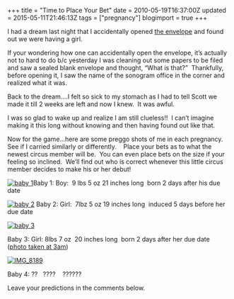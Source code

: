 +++
title = "Time to Place Your Bet"
date = 2010-05-19T16:37:00Z
updated = 2015-05-11T21:46:13Z
tags = ["pregnancy"]
blogimport = true 
+++

I had a dream last night that I accidentally opened [the envelope](http://lifeatthecircus.com/2010/03/07/the-envelope/) and found out we were having a girl. 

If your wondering how one can accidentally open the envelope, it’s actually not to hard to do b/c yesterday I was cleaning out some papers to be filed and saw a sealed blank envelope and thought, “What is that?”&#160; Thankfully, before opening it, I saw the name of the sonogram office in the corner and realized what it was. 

Back to the dream….I felt so sick to my stomach as I had to tell Scott we made it till 2 weeks are left and now I knew.&#160; It was awful. 

I was so glad to wake up and realize I am still clueless!!&#160; I can’t imagine making it this long without knowing and then having found out like that. 

Now for the game…here are some preggo shots of me in each pregnancy.&#160; See if I carried similarly or differently.&#160;&#160;&#160; Place your bets as to what the newest circus member will be.&#160; You can even place bets on the size if your feeling so inclined.&#160; We’ll find out who is correct whenever this little circus member decides to make his or her debut!

[![baby 1](https://latc.s3.amazonaws.com/wp-content/uploads/2010/05/baby1.jpg "baby 1")](https://latc.s3.amazonaws.com/wp-content/uploads/2010/05/baby1.jpg)Baby 1: Boy:&#160; 9 lbs 5 oz 21 inches long&#160; born 2 days after his due date 

[![baby 2](https://latc.s3.amazonaws.com/wp-content/uploads/2010/05/baby2.jpg "baby 2")](https://latc.s3.amazonaws.com/wp-content/uploads/2010/05/baby2.jpg) Baby 2: Girl:&#160; 7lbz 5 oz 19 inches long&#160; induced 5 days before her due date

[![baby 3](https://latc.s3.amazonaws.com/wp-content/uploads/2010/05/baby31.jpg "baby 3")](https://latc.s3.amazonaws.com/wp-content/uploads/2010/05/baby31.jpg)&#160;

Baby 3: Girl: 8lbs 7 oz&#160; 20 inches long&#160; born 2 days after her due date ([photo taken at 3am](http://lifeatthecircus.com/2010/05/13/flashback-friday-labor-stories-part-3/))

[![IMG_8189](https://latc.s3.amazonaws.com/wp-content/uploads/2010/05/IMG_8189.jpg "IMG_8189")](https://latc.s3.amazonaws.com/wp-content/uploads/2010/05/IMG_8189.jpg) 

Baby 4: ??&#160;&#160; ????&#160;&#160;&#160; ??????&#160; 

Leave your predictions in the comments below.&#160; 
